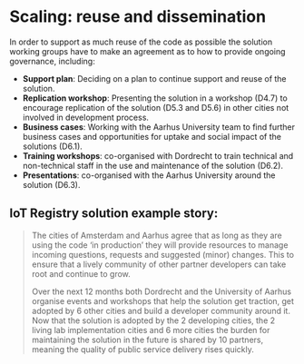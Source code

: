 # Scaling: reuse and dissemination

In order to support as much reuse of the code as possible the solution working groups have to make an agreement as to how to provide ongoing governance, including:

* __Support plan__: Deciding on a plan to continue support and reuse of the solution.
* __Replication workshop__: Presenting the solution in a workshop (D4.7) to encourage replication of the solution (D5.3 and D5.6) in other cities not involved in development process.
* __Business cases__: Working with the Aarhus University team to find further business cases and opportunities for uptake and social impact of the solutions (D6.1).
* __Training workshops__: co-organised with Dordrecht to train technical and non-technical staff in the use and maintenance of the solution (D6.2).
* __Presentations__: co-organised with the Aarhus University around the solution (D6.3).

## IoT Registry solution example story:

> The cities of Amsterdam and Aarhus agree that as long as they are using the code ‘in production’ they will provide resources to manage incoming questions, requests and suggested (minor) changes. This to ensure that a lively community of other partner developers can take root and continue to grow.
>
> Over the next 12 months both Dordrecht and the University of Aarhus organise events and workshops that help the solution get traction, get adopted by 6 other cities and build a developer community around it. Now that the solution is adopted by the 2 developing cities, the 2 living lab implementation cities and 6 more cities the burden for maintaining the solution in the future is shared by 10 partners, meaning the quality of public service delivery rises quickly.
